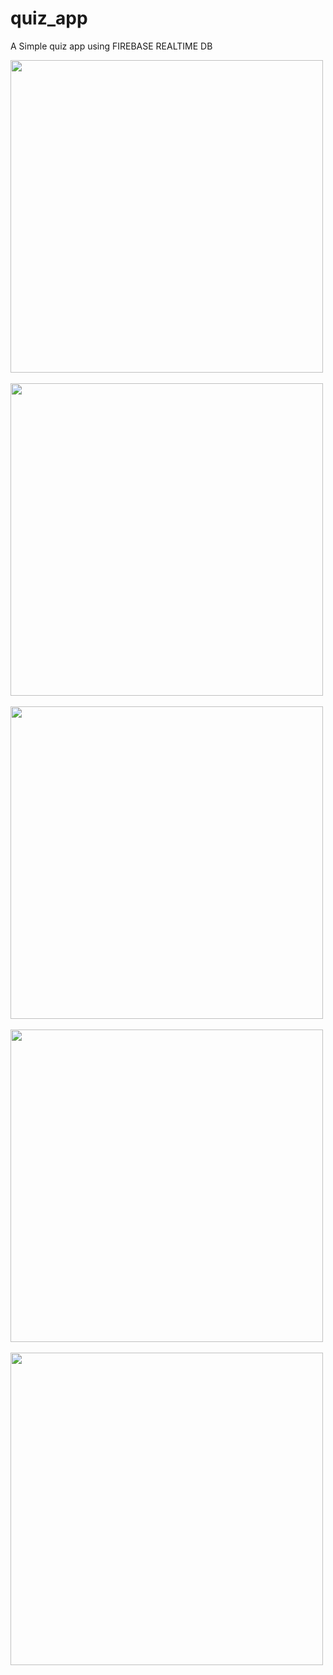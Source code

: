 # quiz_app

A Simple quiz app using FIREBASE REALTIME DB


<row>
<img  src="https://github.com/rvn9/quiz_app/assets/56660530/fe16c311-d3bb-41a1-91f3-0c5dedd6bc6b" height="500rm">
  &nbsp
<img src="https://github.com/rvn9/quiz_app/assets/56660530/e1bce4a9-b672-4026-b07a-da9bf3e2508a" height="500rm" >
  &nbsp
<img src="https://github.com/rvn9/quiz_app/assets/56660530/169f9255-4895-4f31-b6e4-afc19d51c58b" height="500rm">
<br> <br>
<img src="https://github.com/rvn9/quiz_app/assets/56660530/f10e3455-22f0-4fd3-8fe2-ad1ea4d506e4" height="500rm">
    &nbsp
<img src="https://github.com/rvn9/quiz_app/assets/56660530/caf84096-338f-4c5f-adad-bd5db25adaa5" height="500rm"> 
</row>

